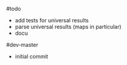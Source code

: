 #todo

- add tests for universal results
- parse universal results (maps in particular)
- docu

#dev-master

- initial commit